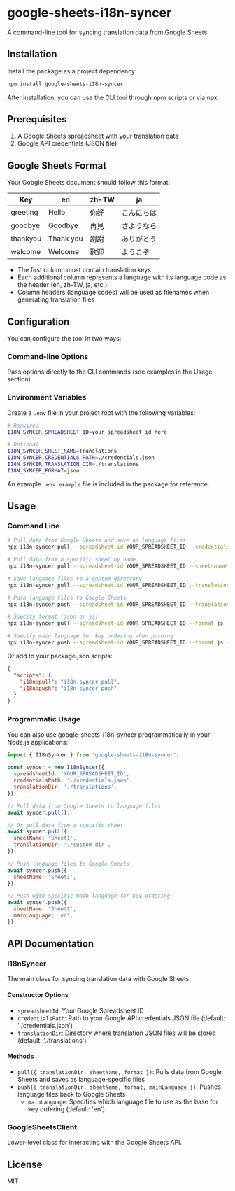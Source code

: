 # google-sheets-i18n-syncer

A command-line tool for syncing translation data from Google Sheets.

## Installation

Install the package as a project dependency:

```bash
npm install google-sheets-i18n-syncer
```

After installation, you can use the CLI tool through npm scripts or via npx.

## Prerequisites

1. A Google Sheets spreadsheet with your translation data
2. Google API credentials (JSON file)

## Google Sheets Format

Your Google Sheets document should follow this format:

| Key           | en             | zh-TW         | ja             |
|---------------|----------------|---------------|----------------|
| greeting      | Hello          | 你好          | こんにちは     |
| goodbye       | Goodbye        | 再見          | さようなら     |
| thankyou      | Thank you      | 謝謝          | ありがとう     |
| welcome       | Welcome        | 歡迎          | ようこそ       |

- The first column must contain translation keys
- Each additional column represents a language with its language code as the header (en, zh-TW, ja, etc.)
- Column headers (language codes) will be used as filenames when generating translation files

## Configuration

You can configure the tool in two ways:

### Command-line Options

Pass options directly to the CLI commands (see examples in the Usage section).

### Environment Variables

Create a `.env` file in your project root with the following variables:

```BASH
# Required
I18N_SYNCER_SPREADSHEET_ID=your_spreadsheet_id_here

# Optional
I18N_SYNCER_SHEET_NAME=Translations
I18N_SYNCER_CREDENTIALS_PATH=./credentials.json
I18N_SYNCER_TRANSLATION_DIR=./translations
I18N_SYNCER_FORMAT=json
```

An example `.env.example` file is included in the package for reference.

## Usage

### Command Line

```bash
# Pull data from Google Sheets and save as language files
npx i18n-syncer pull --spreadsheet-id YOUR_SPREADSHEET_ID --credentials path/to/credentials.json

# Pull data from a specific sheet by name
npx i18n-syncer pull --spreadsheet-id YOUR_SPREADSHEET_ID --sheet-name "Sheet1" --credentials path/to/credentials.json

# Save language files to a custom directory
npx i18n-syncer pull --spreadsheet-id YOUR_SPREADSHEET_ID --translation-dir ./translations

# Push language files to Google Sheets
npx i18n-syncer push --spreadsheet-id YOUR_SPREADSHEET_ID --translation-dir ./translations

# Specify format (json or js)
npx i18n-syncer pull --spreadsheet-id YOUR_SPREADSHEET_ID --format js

# Specify main language for key ordering when pushing
npx i18n-syncer push --spreadsheet-id YOUR_SPREADSHEET_ID --format js --main-language en
```

Or add to your package.json scripts:

```json
{
  "scripts": {
    "i18n:pull": "i18n-syncer pull",
    "i18n:push": "i18n-syncer push"
  }
}
```

### Programmatic Usage

You can also use google-sheets-i18n-syncer programmatically in your Node.js applications:

```javascript
import { I18nSyncer } from 'google-sheets-i18n-syncer';

const syncer = new I18nSyncer({
  spreadsheetId: 'YOUR_SPREADSHEET_ID',
  credentialsPath: './credentials.json',
  translationDir: './translations',
});

// Pull data from Google Sheets to language files
await syncer.pull();

// Or pull data from a specific sheet
await syncer.pull({
  sheetName: 'Sheet1',
  translationDir: './custom-dir',
});

// Push language files to Google Sheets
await syncer.push({
  sheetName: 'Sheet1',
});

// Push with specific main language for key ordering
await syncer.push({
  sheetName: 'Sheet1',
  mainLanguage: 'en',
});
```

## API Documentation

### I18nSyncer

The main class for syncing translation data with Google Sheets.

#### Constructor Options

- `spreadsheetId`: Your Google Spreadsheet ID
- `credentialsPath`: Path to your Google API credentials JSON file (default: './credentials.json')
- `translationDir`: Directory where translation JSON files will be stored (default: './translations')

#### Methods

- `pull({ translationDir, sheetName, format })`: Pulls data from Google Sheets and saves as language-specific files
- `push({ translationDir, sheetName, format, mainLanguage })`: Pushes language files back to Google Sheets
  - `mainLanguage`: Specifies which language file to use as the base for key ordering (default: 'en')

### GoogleSheetsClient

Lower-level class for interacting with the Google Sheets API.

## License

MIT
